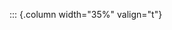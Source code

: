 <!-- Copyright (C) 2024  Kevin Sandom -->
<!-- Begin a new column of width 35%. -->

::: {.column width="35%" valign="t"}
